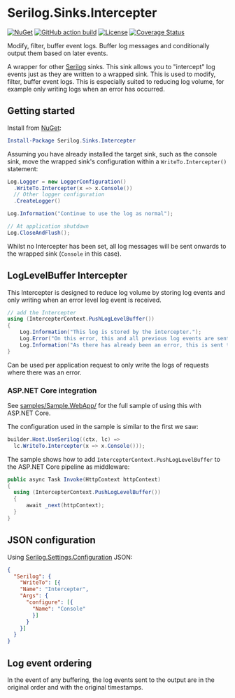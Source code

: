 # Serilog.Sinks.Intercepter
[![NuGet](https://img.shields.io/nuget/v/Serilog.Sinks.Intercepter.svg)](https://www.nuget.org/packages/Serilog.Sinks.Intercepter/) [![GitHub action build](https://github.com/DanHarltey/Serilog.Sinks.Intercepter/actions/workflows/main-build.yml/badge.svg)](https://github.com/DanHarltey/Serilog.Sinks.Intercepter/actions/workflows/main-build.yml) [![License](https://img.shields.io/badge/license-MIT-blue.svg)](LICENSE) [![Coverage Status](https://coveralls.io/repos/github/DanHarltey/Serilog.Sinks.Intercepter/badge.svg?branch=main)](https://coveralls.io/github/DanHarltey/Serilog.Sinks.Intercepter?branch=main)

Modify, filter, buffer event logs. Buffer log messages and conditionally output them based on later events.

A wrapper for other [Serilog](https://serilog.net) sinks. This sink allows you to "intercept" log events just as they are written to a wrapped sink. This is used to modify, filter, buffer event logs. This is especially suited to reducing log volume, for example only writing logs when an error has occurred.

## Getting started

Install from [NuGet](https://nuget.org/packages/serilog.sinks.intercepter):

```powershell
Install-Package Serilog.Sinks.Intercepter
```

Assuming you have already installed the target sink, such as the console sink, move the wrapped sink's configuration within a `WriteTo.Intercepter()` statement:

```csharp
Log.Logger = new LoggerConfiguration()
  .WriteTo.Intercepter(x => x.Console())
  // Other logger configuration
  .CreateLogger()

Log.Information("Continue to use the log as normal");

// At application shutdown
Log.CloseAndFlush();
```

Whilst no Intercepter has been set, all log messages will be sent onwards to the wrapped sink (`Console` in this case).

## LogLevelBuffer Intercepter

This Intercepter is designed to reduce log volume by storing log events and only writing when an error level log event is received.

```csharp
// add the Intercepter
using (IntercepterContext.PushLogLevelBuffer())
{
    Log.Information("This log is stored by the intercepter.");
    Log.Error("On this error, this and all previous log events are sent to the wrapped sink");
    Log.Information("As there has already been an error, this is sent to");
}
```

Can be used per application request to only write the logs of requests where there was an error.

### ASP.NET Core integration

See [samples/Sample.WebApp/](https://github.com/DanHarltey/Serilog.Sinks.Intercepter/tree/main/samples) for the full sample of using this with ASP.NET Core.

The configuration used in the sample is similar to the first we saw:
```csharp
builder.Host.UseSerilog((ctx, lc) =>
  lc.WriteTo.Intercepter(x => x.Console()));
```

The sample shows how to add `IntercepterContext.PushLogLevelBuffer` to the ASP.NET Core pipeline as middleware:

```csharp
public async Task Invoke(HttpContext httpContext)
{
  using (IntercepterContext.PushLogLevelBuffer())
  {
      await _next(httpContext);
  }
}
```

## JSON configuration

Using [Serilog.Settings.Configuration](https://github.com/serilog/serilog-settings-configuration) JSON:

```json
{
  "Serilog": {
    "WriteTo": [{
    "Name": "Intercepter",
    "Args": {
      "configure": [{
        "Name": "Console"
        }]
      }
    }]
  }
}
```

## Log event ordering

In the event of any buffering, the log events sent to the output are in the original order and with the original timestamps.
